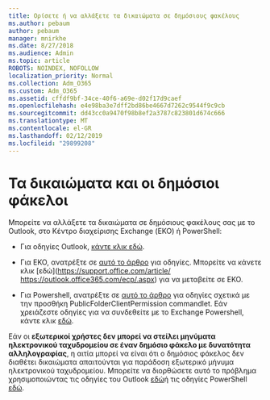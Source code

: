 ```yaml
---
title: Ορίσετε ή να αλλάξετε τα δικαιώματα σε δημόσιους φακέλους
ms.author: pebaum
author: pebaum
manager: mnirkhe
ms.date: 8/27/2018
ms.audience: Admin
ms.topic: article
ROBOTS: NOINDEX, NOFOLLOW
localization_priority: Normal
ms.collection: Adm_O365
ms.custom: Adm_O365
ms.assetid: cffdf9bf-34ce-40f6-a69e-d02f17d9caef
ms.openlocfilehash: e4e98ba3e7dff2bd86be4667d7262c9544f9c9cb
ms.sourcegitcommit: dd43cc0a9470f98b8ef2a3787c823801d674c666
ms.translationtype: MT
ms.contentlocale: el-GR
ms.lasthandoff: 02/12/2019
ms.locfileid: "29899208"
---
```

# <a name="permissions-and-public-folders"></a>Τα δικαιώματα και οι δημόσιοι φάκελοι

Μπορείτε να αλλάξετε τα δικαιώματα σε δημόσιους φακέλους σας με το Outlook, στο Κέντρο διαχείρισης Exchange (ΕΚΟ) ή PowerShell:
  
- Για οδηγίες Outlook, [κάντε κλικ εδώ](https://support.office.com/article/Set-or-change-permissions-for-a-public-folder-b2e0440c-7873-48ec-9ff2-b1a20b723005.aspx).
    
- Για ΕΚΟ, ανατρέξτε σε [αυτό το άρθρο](https://technet.microsoft.com/library/jj651147%28v=exchg.150%29.aspx.aspx#Anchor_1) για οδηγίες. Μπορείτε να κάνετε κλικ [εδώ](https://support.office.com/article/ https://outlook.office365.com/ecp/.aspx) για να μεταβείτε σε ΕΚΟ. 
    
- Για Powershell, ανατρέξτε σε [αυτό το άρθρο](https://technet.microsoft.com/library/bb124743%28v=exchg.160%29.aspx.aspx) για οδηγίες σχετικά με την προσθήκη PublicFolderClientPermission commandlet. Εάν χρειάζεστε οδηγίες για να συνδεθείτε με το Exchange Powershell, κάντε κλικ [εδώ](https://technet.microsoft.com/library/jj984289%28v=exchg.160%29.aspx.aspx).
    
Εάν οι **εξωτερικοί χρήστες δεν μπορεί να στείλει μηνύματα ηλεκτρονικού ταχυδρομείου σε έναν δημόσιο φάκελο με δυνατότητα αλληλογραφίας**, η αιτία μπορεί να είναι ότι ο δημόσιος φάκελος δεν διαθέτει δικαιώματα απαιτούνται για παράδοση εξωτερικό μήνυμα ηλεκτρονικού ταχυδρομείου. Μπορείτε να διορθώσετε αυτό το πρόβλημα χρησιμοποιώντας τις οδηγίες του Outlook [εδώ](https://technet.microsoft.com/library/aa997560%28v=exchg.150%29.aspx.aspx#Anchor_1)ή τις οδηγίες PowerShell [εδώ](https://support.microsoft.com/help/2984402/-5.7.1-smtp-550-5.7.1-resolver.rst.authrequired-nondelivery-report-when-external-users-try-to-send-mail-to-mail-enabled-public-folders-in-office-365.aspx).
  

